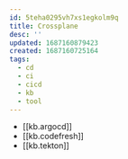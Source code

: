 ```yaml
---
id: 5teha0295vh7xs1egkolm9q
title: Crossplane
desc: ''
updated: 1687160879423
created: 1687160725164
tags:
  - cd
  - ci
  - cicd
  - kb
  - tool
---
```


* [[kb.argocd]]
* [[kb.codefresh]]
* [[kb.tekton]]